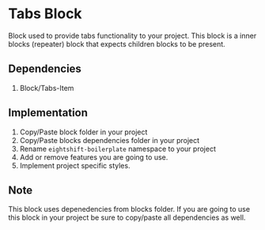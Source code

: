 # Tabs Block

Block used to provide tabs functionality to your project. This block is a inner blocks (repeater) block that expects children blocks to be present.

## Dependencies

1. Block/Tabs-Item

## Implementation
1. Copy/Paste block folder in your project
2. Copy/Paste blocks dependencies folder in your project
3. Rename `eightshift-boilerplate` namespace to your project
4. Add or remove features you are going to use.
5. Implement project specific styles.

## Note
This block uses depenedencies from blocks folder. If you are going to use this block in your project be sure to copy/paste all dependencies as well.
